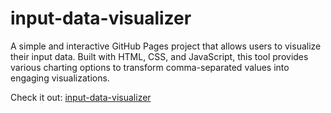 # input-data-visualizer

A simple and interactive GitHub Pages project that allows users to visualize their input data. Built with HTML, CSS, and JavaScript, this tool provides various charting options to transform comma-separated values into engaging visualizations.

Check it out: [input-data-visualizer](https://rakaso598.github.io/input-data-visualizer)
